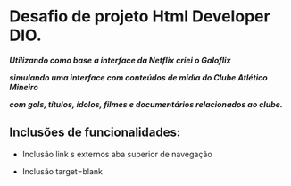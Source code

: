 # Desafio de projeto Html Developer DIO.

***Utilizando como base a interface da Netflix criei o Galoflix***

***simulando uma interface com conteúdos de mídia do Clube Atlético Mineiro***

***com gols, títulos, ídolos, filmes e documentários relacionados ao clube.***

## Inclusões de funcionalidades:

- Inclusão link s externos aba superior de navegação

- Inclusão target=blank




